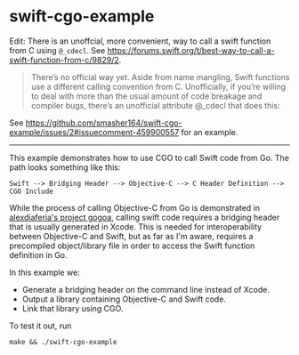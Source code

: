 # swift-cgo-example

Edit: There is an unoffcial, more convenient, way to call a swift function from C using `@_cdecl`. See https://forums.swift.org/t/best-way-to-call-a-swift-function-from-c/9829/2.

> There’s no official way yet. Aside from name mangling, Swift functions use a different calling convention from C. Unofficially, if you’re willing to deal with more than the usual amount of code breakage and compiler bugs, there’s an unofficial attribute @_cdecl that does this:

See https://github.com/smasher164/swift-cgo-example/issues/2#issuecomment-459900557 for an example.

---

This example demonstrates how to use CGO to call Swift code from Go.
The path looks something like this:

```
Swift --> Bridging Header --> Objective-C --> C Header Definition --> CGO Include
```

While the process of calling Objective-C from Go is demonstrated in [alexdiaferia's project gogoa](https://github.com/alediaferia/gogoa), calling swift code requires a bridging header that is usually generated in Xcode. This is needed for interoperability between Objective-C and Swift, but as far as I'm aware, requires a precompiled object/library file in order to access the Swift function definition in Go.

In this example we:
  * Generate a bridging header on the command line instead of Xcode.
  * Output a library containing Objective-C and Swift code.
  * Link that library using CGO.

To test it out, run 
```
make && ./swift-cgo-example
```
